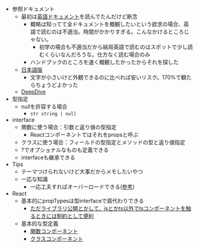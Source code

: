- 参照ドキュメント
  - 最初は[英語ドキュメント](https://www.typescriptlang.org/docs/handbook/functions.html)を読んでたんだけど断念
    - 概略は知ってて全ドキュメントを概観したいという欲求の場合、英語で読むのは不適当。時間がかかりすぎる。こんなかけるところじゃない。
      - 初学の場合も不適当だから結局英語で読むのはスポットで少し読むくらいなんだろうな。仕方なく読む場合のみ
    - ハンドブックのところを速く概観したかったからそれを探した
  - [日本語版](http://js.studio-kingdom.com/typescript/handbook/functions)
    - 文字が小さいけど外観できるのに比べれば安いリスク。170%で観たらちょうどよかった
  - [DeepDive](https://typescript-jp.gitbook.io/deep-dive/)
- 型指定
  - nullを許容する場合
    - `str string | null`
- interface
  - 関数に使う場合：引数と返り値の型指定
    - Reactコンポーネントではそれをpropsと呼ぶ
  - クラスに使う場合：フィールドの型指定とメソッドの型と返り値指定
  - ?でオプショナルなものも定義できる
  - interfaceも継承できる
- Tips
  - テーマつけられないけど大事だからメモしたいやつ
  - 一応な知識
    - 一応工夫すればオーバーロードできる([参考](http://js.studio-kingdom.com/typescript/handbook/functions))
- React
  - 基本的にpropTypesは型interfaceで肩代わりできる
    - [ただライブラリ公開とかして、jsとかts以外でtsコンポーネントを触るときには制約として便利](https://qiita.com/HiroshiAkutsu/items/1528927165f750c37ce0)
  - 基本的な型定義
    - [関数コンポーネント](https://typescript-jp.gitbook.io/deep-dive/tsx/react#konpnentofunctional-components)
    - [クラスコンポーネント](https://typescript-jp.gitbook.io/deep-dive/tsx/react#kurasukonpnentoclass-components)